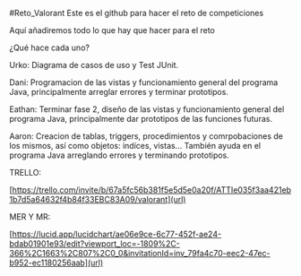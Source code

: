 #Reto_Valorant
Este es el github para hacer el reto de competiciones

Aquí añadiremos todo lo que hay que hacer para el reto

¿Qué hace cada uno?

Urko: Diagrama de casos de uso y Test JUnit.

Dani: Programacion de las vistas y funcionamiento general del programa Java, principalmente arreglar errores y terminar prototipos.

Eathan: Terminar fase 2, diseño de las vistas y funcionamiento general del programa Java, principalmente dar prototipos de las funciones futuras.

Aaron: Creacion de tablas, triggers, procedimientos y comrpobaciones de los mismos, así como objetos: indíces, vistas... También ayuda en el programa Java arreglando errores y terminando prototipos.

TRELLO:

[https://trello.com/invite/b/67a5fc56b381f5e5d5e0a20f/ATTIe035f3aa421eb1b7d5a64632f4b84f33EBC83A09/valorant](url)

MER Y MR:

[https://lucid.app/lucidchart/ae06e9ce-6c77-452f-ae24-bdab01901e93/edit?viewport_loc=-1809%2C-366%2C1663%2C807%2C0_0&invitationId=inv_79fa4c70-eec2-47ec-b952-ec1180256aab](url)
